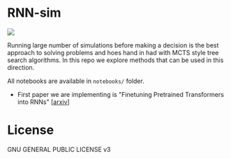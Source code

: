 # RNN-sim

<a href="https://nimblebox.ai/explore/project/pretrained-transformers-as-rnns-4168"><img src="https://img.shields.io/badge/NBXplore-Run on Nimblebox.ai-blue"></a>

Running large number of simulations before making a decision is the best approach to solving problems and hoes hand in had with MCTS style tree search algorithms. In this repo we explore methods that can be used in this direction.

All notebooks are available in `notebooks/` folder.

* First paper we are implementing is "Finetuning Pretrained Transformers into RNNs" [[arxiv](https://arxiv.org/pdf/2103.13076.pdf)]

# License

GNU GENERAL PUBLIC LICENSE v3
